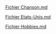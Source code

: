 [Fichier Chanson.md](https://github.com/Antho2802/BOUTIN-Notation/blob/master/Chanson.md)  

[Fichier Etats-Unis.md](https://github.com/Antho2802/BOUTIN-Notation/blob/master/Etats-Unis.md)

[Fichier Hobbies.md](https://github.com/Antho2802/BOUTIN-Notation/blob/master/Hobbies.md)  


